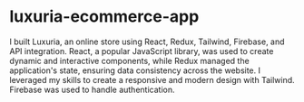 # luxuria-ecommerce-app
  I built Luxuria, an online store using React, Redux, Tailwind, Firebase, and API integration. React, a popular JavaScript library, was used to create dynamic and interactive components, while Redux managed the application's state, ensuring data consistency across the website. I leveraged my skills to create a responsive and modern design with Tailwind. Firebase was used to handle authentication. 
